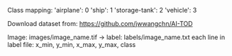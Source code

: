 Class mapping:
    'airplane': 0
    'ship': 1
    'storage-tank': 2
    'vehicle': 3

Download dataset from: https://github.com/jwwangchn/AI-TOD

Image: images/image_name.tif -> label: labels/image_name.txt
each line in label file: x_min, y_min, x_max, y_max, class